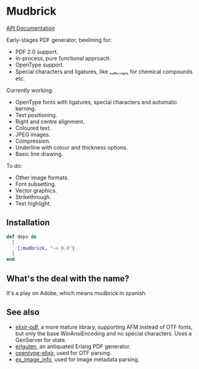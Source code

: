 # Mudbrick

[API Documentation](https://hexdocs.pm/mudbrick/Mudbrick.html)

Early-stages PDF generator, beelining for:

- PDF 2.0 support.
- In-process, pure functional approach.
- OpenType support.
- Special characters and ligatures, like ₛᵤ₆ₛ꜀ᵣᵢₚₜₛ for chemical compounds etc.

Currently working:

- OpenType fonts with ligatures, special characters and automatic kerning.
- Text positioning.
- Right and centre alignment.
- Coloured text.
- JPEG images.
- Compression.
- Underline with colour and thickness options.
- Basic line drawing.

To do:

- Other image formats.
- Font subsetting.
- Vector graphics.
- Strikethrough.
- Text highlight.

## Installation

```elixir
def deps do
  [
    {:mudbrick, "~> 0.0"}
  ]
end
```

## What's the deal with the name?

It's a play on Adobe, which means mudbrick in spanish.

## See also

- [elixir-pdf](https://github.com/andrewtimberlake/elixir-pdf), a more mature
  library, supporting AFM instead of OTF fonts, but only the base
  WinAnsiEncoding and no special characters. Uses a GenServer for state.
- [erlguten](https://github.com/hwatkins/erlguten), an antiquated Erlang
  PDF generator.
- [opentype-elixir](https://github.com/jbowtie/opentype-elixir), used for OTF
  parsing.
- [ex_image_info](https://github.com/Group4Layers/ex_image_info), used for
  image metadata parsing.
